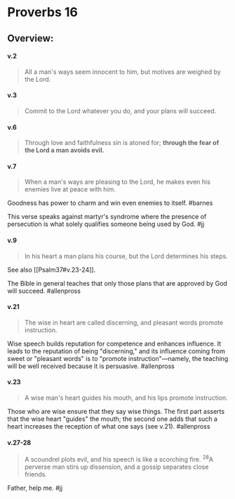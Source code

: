 # Proverbs 16

## Overview:



#### v.2
>All a man's ways seem innocent to him, but motives are weighed by the Lord.

#### v.3
>Commit to the Lord whatever you do, and your plans will succeed.

#### v.6
>Through love and faithfulness sin is atoned for; **through the fear of the Lord a man avoids evil.**

#### v.7
>When a man's ways are pleasing to the Lord, he makes even his enemies live at peace with him.

Goodness has power to charm and win even enemies to itself.
#barnes 

This verse speaks against martyr's syndrome where the presence of persecution is what solely qualifies someone being used by God.
#jj 

#### v.9
>In his heart a man plans his course, but the Lord determines his steps.

See also [[Psalm37#v.23-24]].

The Bible in general teaches that only those plans that are approved by God will succeed.
#allenpross 

#### v.21
>The wise in heart are called discerning, and pleasant words promote instruction.

Wise speech builds reputation for competence and enhances influence. It leads to the reputation of being "discerning," and its influence coming from sweet or "pleasant words" is to "promote instruction"—namely, the teaching will be well received because it is persuasive.
#allenpross 

#### v.23
>A wise man's heart guides his mouth, and his lips promote instruction.

Those who are wise ensure that they say wise things. The first part asserts that the wise heart "guides" the mouth; the second one adds that such a heart increases the reception of what one says (see v.21).
#allenpross 

#### v.27-28
>A scoundrel plots evil, and his speech is like a scorching fire. <sup>28</sup>A perverse man stirs up dissension, and a gossip separates close friends.

Father, help me.
#jj 

